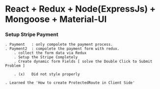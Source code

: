 # React + Redux + Node(ExpressJs) + Mongoose + Material-UI

### Setup Stripe Payment 

	. Payment 	: only compolete the payment process.
	. Payment2 	: compolete the payment form with redux.
		. collect the form data via Redux
		. Setup the Stripe Completely
		. Create dynamic form Fields [ solve the Double Click to Submit Problem ]

		. (x) 	Did not style properly

	. Learned the 'How to create ProtectedRoute in Client Side'


